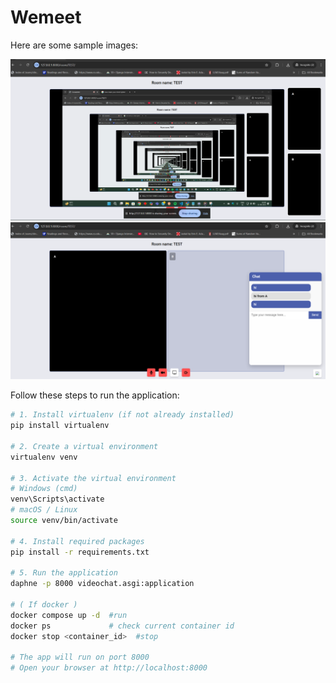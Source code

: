 # Wemeet

Here are some sample images:

![Sample Image 1](samples/user-joined-screen-share.png)  
![Sample Image 2](samples/chat.png)  

Follow these steps to run the application:

```bash
# 1. Install virtualenv (if not already installed)
pip install virtualenv

# 2. Create a virtual environment
virtualenv venv

# 3. Activate the virtual environment
# Windows (cmd)
venv\Scripts\activate
# macOS / Linux
source venv/bin/activate

# 4. Install required packages
pip install -r requirements.txt

# 5. Run the application
daphne -p 8000 videochat.asgi:application

# ( If docker )
docker compose up -d  #run
docker ps             # check current container id
docker stop <container_id>  #stop

# The app will run on port 8000
# Open your browser at http://localhost:8000


